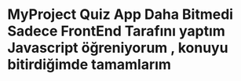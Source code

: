 # MyProject Quiz App Daha Bitmedi Sadece FrontEnd Tarafını yaptım Javascript öğreniyorum , konuyu bitirdiğimde tamamlarım
